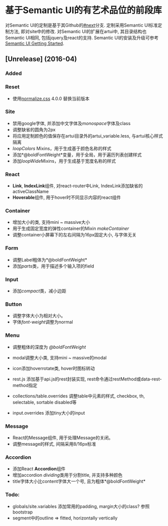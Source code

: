 # 基于Semantic UI的有艺术品位的前段库
对Semantic UI的定制是基于其Github的[#next][1]分支. 定制采用Semantic UI标准定制方法, 即对site中的修改. 
对Semantic UI的扩展在artui中, 其目录结构也Semantic UI相同, 包括jquery及react的支持.
Semantic UI的安装及升级可参考[Semantic UI Getting Started][2].

## [Unrelease] (2016-04)
### Added

### Reset
- 使用[normalize.css][3] 4.0.0 替换当前版本

### Site
- 禁用google字体, 并添加中文字体及*monospace*字体及class
- 调整缺省的圆角为2px
- 将应用定制颜色的值保存在artui目录外的artui_variable.less, 与artui核心样式隔离
- *loopColors* Mixins，用于生成基于颜色名称的样式
- 添加*@boldFontWeight*变量，用于全局，用于遍历列表创建样式
- 添加*loopWide*Mixins，用于生成基于宽度名称的样式

### React
- **Link**, **IndexLink**组件, 对react-router中Link, IndexLink添加缺省的activeClassName 
- **Hoverable**组件, 用于hover时不同显示内容的react组件

### Container
- 增加大小的类, 支持mini ~ massive大小
- 用于生成固定宽度的弹性container的Mixin *makeContainer*
- 调整container小屏幕下的左右间隔为16px固定大小, 与字体无关

### Form
- 调整Label粗体为*@boldFontWeight*
- 添加*parts*类，用于描述多个输入项的field

### Input
- 添加*compact*类，减小边距

### Button
- 调整字体大小为相对大小。
- 字体*font-weight*调整为normal

### Menu
- 调整粗体的深度为 *@boldFontWeight*

- modal调整大小类, 支持mini ~ massive的modal
- icon添加hoverrotate类, hover时图标转动
- rest.js 添加基于api.js的rest封装实现, rest命令通过restMethod或data-rest-method指定
- collections/table.overrides 调整table中元素的样式, checkbox, th, selectable, sortable disabled等
- input.overrides 添加tiny大小的input

### Message
- React的Message组件, 用于处理Message的关闭。
- 调整message的样式, 间隔采用8/16px标准

### Accordion
- 添加React **Accordion**组件
- 增加accordion *dividing*类用于分割title, 并支持多种颜色
- title字体大小比content字体大一个号, 且为粗体*@boldFontWeight*

### Todo:
- globals/site.variables 添加常用的padding, margin大小的class? 参照bootstrap
- segment中的outline => fitted, horizontally vertically

[1]:https://github.com/necolas/normalize.css
[2]:https://github.com/Semantic-Org/Semantic-UI/blob/next/RELEASE-NOTES.md
[3]:http://semantic-ui.com/introduction/getting-started.html